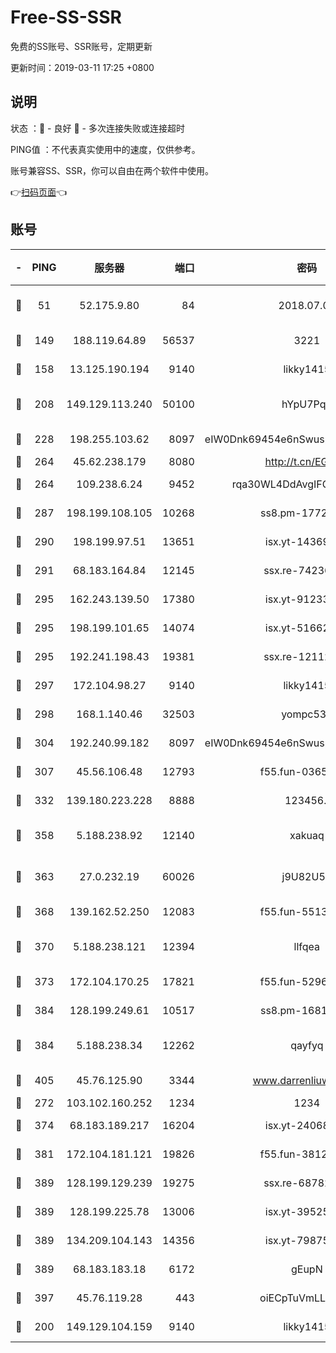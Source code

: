 # Free-SS-SSR

免费的SS账号、SSR账号，定期更新

更新时间：2019-03-11 17:25 +0800

## 说明

状态     ：🙂 - 良好 🙁 - 多次连接失败或连接超时

PING值   ：不代表真实使用中的速度，仅供参考。

账号兼容SS、SSR，你可以自由在两个软件中使用。

👉[扫码页面](https://liesauer.github.io/Free-SS-SSR/)👈

## 账号

|-|PING|服务器|端口|密码|加密方式|区域|
|:----:|:----:|:-----:|-----:|:----:|:----:|:----:|
|🙂|51|52.175.9.80|84|2018.07.07|chacha20-ietf-poly1305|HK|
|🙂|149|188.119.64.89|56537|3221|aes-256-cfb|RU|
|🙂|158|13.125.190.194|9140|likky1415|aes-256-cfb|KR|
|🙂|208|149.129.113.240|50100|hYpU7PqP|chacha20-ietf-poly1305|CN|
|🙂|228|198.255.103.62|8097|eIW0Dnk69454e6nSwuspv9DmS201tQ0D|aes-256-cfb|US|
|🙂|264|45.62.238.179|8080|http://t.cn/EGJIyrl|rc4-md5|CA|
|🙂|264|109.238.6.24|9452|rqa30WL4DdAvgIFG6Fs3znzTa|aes-256-cfb|FR|
|🙂|287|198.199.108.105|10268|ss8.pm-17727916|aes-256-cfb|US|
|🙂|290|198.199.97.51|13651|isx.yt-14369544|aes-256-cfb|US|
|🙂|291|68.183.164.84|12145|ssx.re-74236055|aes-256-cfb|US|
|🙂|295|162.243.139.50|17380|isx.yt-91233807|aes-256-cfb|US|
|🙂|295|198.199.101.65|14074|isx.yt-51662439|aes-256-cfb|US|
|🙂|295|192.241.198.43|19381|ssx.re-12112932|aes-256-cfb|US|
|🙂|297|172.104.98.27|9140|likky1415|aes-256-cfb|JP|
|🙂|298|168.1.140.46|32503|yompc535|aes-256-cfb|AU|
|🙂|304|192.240.99.182|8097|eIW0Dnk69454e6nSwuspv9DmS201tQ0D|aes-256-cfb|US|
|🙂|307|45.56.106.48|12793|f55.fun-03657766|aes-256-cfb|US|
|🙂|332|139.180.223.228|8888|123456..|aes-256-cfb|JP|
|🙂|358|5.188.238.92|12140|xakuaq|chacha20-ietf-poly1305|BR|
|🙂|363|27.0.232.19|60026|j9U82U53|xchacha20-ietf-poly1305|HK|
|🙂|368|139.162.52.250|12083|f55.fun-55135425|aes-256-cfb|SG|
|🙂|370|5.188.238.121|12394|llfqea|chacha20-ietf-poly1305|BR|
|🙂|373|172.104.170.25|17821|f55.fun-52969616|aes-256-cfb|SG|
|🙂|384|128.199.249.61|10517|ss8.pm-16814764|aes-256-cfb|SG|
|🙂|384|5.188.238.34|12262|qayfyq|chacha20-ietf-poly1305|BR|
|🙂|405|45.76.125.90|3344|www.darrenliuwei.com|aes-256-cfb|AU|
|🙂|272|103.102.160.252|1234|1234|rc4-md5|JP|
|🙂|374|68.183.189.217|16204|isx.yt-24068844|aes-256-cfb|SG|
|🙂|381|172.104.181.121|19826|f55.fun-38127020|aes-256-cfb|SG|
|🙂|389|128.199.129.239|19275|ssx.re-68782281|aes-256-cfb|SG|
|🙂|389|128.199.225.78|13006|isx.yt-39525710|aes-256-cfb|SG|
|🙂|389|134.209.104.143|14356|isx.yt-79875386|aes-256-cfb|SG|
|🙂|389|68.183.183.18|6172|gEupN|aes-256-cfb|SG|
|🙂|397|45.76.119.28|443|oiECpTuVmLLxk4Ts|aes-256-cfb|AU|
|🙁|200|149.129.104.159|9140|likky1415|aes-256-cfb|HK|
